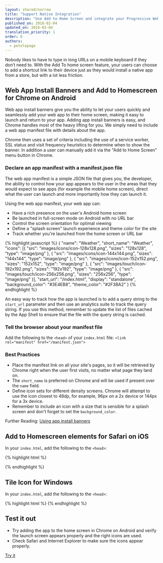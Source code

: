 ```yaml
---
layout: shared/narrow
title: "Support Native Integration"
description: "Use Add to Home Screen and integrate your Progressive Web App with the native platform."
published_on: 2016-02-04
updated_on: 2016-02-04
translation_priority: 1
order: 6
authors:
  - petelepage
---
```


<p class="intro">
Nobody likes to have to type in long URLs on a mobile keyboard if they
don’t need to. With the Add To home screen feature, your users can choose to
add a shortcut link to their device just as they would install a native app
from a store, but with a lot less friction.
</p>



## Web App Install Banners and Add to Homescreen for Chrome on Android

Web app install banners give you the ability to let your users quickly and
seamlessly add your web app to their home screen, making it easy to launch and
return to your app.  Adding app install banners is easy, and Chrome handles most
of the heavy lifting for you. We simply need to include a web app manifest file
with details about the app.

Chrome then uses a set of criteria including the use of a service worker, SSL
status and visit frequency heuristics to determine when to show the banner. In
addition a user can manually add it via the "Add to Home Screen" menu button in
Chrome.

### Declare an app manifest with a manifest.json file

The web app manifest is a simple JSON file that gives you, the
developer, the ability to control how your app appears to the user in the areas
that they would expect to see apps (for example the mobile home screen), direct
what the user can launch and more importantly how they can launch it.

Using the web app manifest, your web app can:

* Have a rich presence on the user's Android home screen
* Be launched in full-screen mode on Android with no URL bar
* Control the screen orientation for optimal viewing
* Define a "splash screen" launch experience and theme color for the site
* Track whether you're launched from the home screen or URL bar

{% highlight javascript %}
{
  "name": "Weather",
  "short_name": "Weather",
  "icons": [{
    "src": "images/icons/icon-128x128.png",
      "sizes": "128x128",
      "type": "image/png"
    }, {
      "src": "images/icons/icon-144x144.png",
      "sizes": "144x144",
      "type": "image/png"
    }, {
      "src": "images/icons/icon-152x152.png",
      "sizes": "152x152",
      "type": "image/png"
    }, {
      "src": "images/touch/icon-192x192.png",
      "sizes": "192x192",
      "type": "image/png"
    }, {
      "src": "images/touch/icon-256x256.png",
      "sizes": "256x256",
      "type": "image/png"
    }],
  "start_url": "/index.html",
  "display": "standalone",
  "background_color": "#3E4EB8",
  "theme_color": "#2F3BA2"
}
{% endhighlight %}

An easy way to track how the app is launched is to add a query string to the
`start_url` parameter and then use an analytics suite to track the query string.
If you use this method, remember to update the list of files cached by the App
Shell to ensure that the file with the query string is cached.

### Tell the browser about your manifest file

Add the following to the `<head>` of your `index.html` file:
`<link rel="manifest" href="/manifest.json">`

### Best Practices

* Place the manifest link on all your site's pages, so it will be retrieved by
  Chrome right when the user first visits, no matter what page they land on.
* The `short_name` is preferred on Chrome and will be used if present over the
  `name` field.
* Define icon sets for different density screens. Chrome will attempt to use the
  icon closest to 48dp, for example, 96px on a 2x device or 144px for a 3x
  device.
* Remember to include an icon with a size that is sensible for a splash screen
  and don't forget to set the `background_color`.

Further Reading:
[Using app install
banners](https://developers.google.com/web/fundamentals/engage-and-retain/simplified-app-installs/)

## Add to Homescreen elements for Safari on iOS

In your `index.html`, add the following to the `<head>`:

{% highlight html %}
<!-- Add to home screen for Safari on iOS -->
<meta name="apple-mobile-web-app-capable" content="yes">
<meta name="apple-mobile-web-app-status-bar-style" content="black">
<meta name="apple-mobile-web-app-title" content="Weather App">
<link rel="apple-touch-icon" href="images/icons/icon-152x152.png">
{% endhighlight %}

## Tile Icon for Windows

In your `index.html`, add the following to the `<head>`:

{% highlight html %}
<meta name="msapplication-TileImage" content="images/icons/icon-144x144.png">
<meta name="msapplication-TileColor" content="#2F3BA2">
{% endhighlight %}

## Test it out

* Try adding the app to the home screen in Chrome on Android and verify the
launch screen appears properly and the right icons are used.
* Check Safari and Internet Explorer to make sure the icons appear properly.

<a href="https://weather-pwa-sample.firebaseapp.com/final/" class="mdl-button mdl-js-button mdl-button--raised mdl-button--colored">Try it</a>


